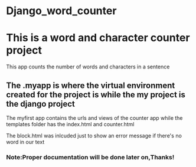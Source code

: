 # Django_word_counter
<h1>This is a word and character counter project</h1>
<p>This app counts the number of words and characters in a sentence</p>
<h2>The .myapp is where the virtual environment created for the project is while the my project is the django project</h2>
<p>The myfirst app contains the urls and views of the counter app while the templates folder has the index.html and counter.html</p>
<p>The block.html was inlcuded just to show an error message if there's no word in our text</p>
<h3>Note:Proper documentation will be done later on,Thanks!</h3>
